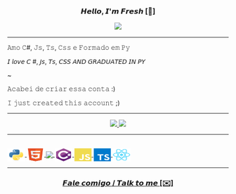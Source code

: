 <div align ="center">

### 𝙃𝙚𝙡𝙡𝙤, 𝙄'𝙢 𝙁𝙧𝙚𝙨𝙝 [💎]

</div>







<p align ="center">

<Img src = "https://camo.githubusercontent.com/71b837571c48af3aa60a73dbc9d5936aa359d78efbfa8a6743cbbbc16b80ef4d/68747470733a2f2f63646e2e646973636f72646170702e636f6d2f6174746163686d656e74732f3830353930323039333930363630383138362f3830353931333937323533353539303932322f74656e6f722e676966" />

</p>


---



𝙰𝚖𝚘 𝙲#, 𝙹𝚜, 𝚃𝚜, 𝙲𝚜𝚜 𝚎 𝙵𝚘𝚛𝚖𝚊𝚍𝚘 𝚎𝚖 𝙿𝚢

𝘐 𝘭𝘰𝘷𝘦 𝘊 #, 𝘑𝘴, 𝘛𝘴, 𝘊𝘚𝘚 𝘈𝘕𝘋 𝘎𝘙𝘈𝘋𝘜𝘈𝘛𝘌𝘋 𝘐𝘕 𝘗𝘠

~

𝙰𝚌𝚊𝚋𝚎𝚒 𝚍𝚎 𝚌𝚛𝚒𝚊𝚛 𝚎𝚜𝚜𝚊 𝚌𝚘𝚗𝚝𝚊 :)

𝙸 𝚓𝚞𝚜𝚝 𝚌𝚛𝚎𝚊𝚝𝚎𝚍 𝚝𝚑𝚒𝚜 𝚊𝚌𝚌𝚘𝚞𝚗𝚝 ;)

---



<div align = "center">
  <a href="https://github.com/Fresh333">
  <img height = "180em" src = "https://github-readme-stats.vercel.app/api?username=Fresh333&show_icons=true&theme=dracula&include_all_commits=true&count_private=true" />
  <img height = "180em" src = "https://github-readme-stats.vercel.app/api/top-langs/?username=Fresh333&layout=compact&langs_count=7&theme=dracula" />
</div>

---

<div style ="display: inline_block"><br>

  <img align ="center" alt="Fresh333-Python" height ="30" width ="40" src="https://raw.githubusercontent.com/devicons/devicon/master/icons/python/python-original.svg">
  <img align ="center" alt="Fresh333-Python" height ="30" width ="40"
  <img align ="center" alt="Fresh33-HTML" height ="30" width ="40" src="https://raw.githubusercontent.com/devicons/devicon/master/icons/html5/html5-original.svg">
 <img align ="center" width ="40" src="https://cdn.jsdelivr.net/gh/devicons/devicon/icons/django/django-original.svg" />
<img align="center" alt="Fresh333-Csharp" height="30" width="40" src="https://raw.githubusercontent.com/devicons/devicon/master/icons/csharp/csharp-original.svg">
<img align="center" alt="Fresh333-Js" height="30" width="40" src="https://raw.githubusercontent.com/devicons/devicon/master/icons/javascript/javascript-plain.svg">
  <img align="center" alt="Fresh333-Ts" height="30" width="40" src="https://raw.githubusercontent.com/devicons/devicon/master/icons/typescript/typescript-plain.svg">
  <img align="center" alt="Fresh333-React" height="30" width="40" src="https://raw.githubusercontent.com/devicons/devicon/master/icons/react/react-original.svg">
 
  </div>



---



<div align = "center">


### 𝙁𝙖𝙡𝙚 𝙘𝙤𝙢𝙞𝙜𝙤 / 𝙏𝙖𝙡𝙠 𝙩𝙤 𝙢𝙚 [✉️]

</div>




